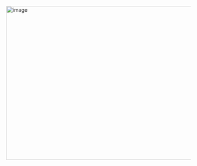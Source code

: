 <img width="698" height="421" alt="image" src="https://github.com/user-attachments/assets/a3f4455a-1721-4060-94b9-41633bb6b32e" />
